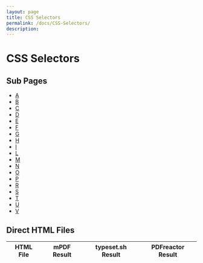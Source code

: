 ```yaml
---
layout: page
title: CSS Selectors
permalink: /docs/CSS-Selectors/
description: 
---
```


# CSS Selectors

## Sub Pages
* [A](/compare.html2pdf.tools/docs/CSS-Selectors/A/)
* [B](/compare.html2pdf.tools/docs/CSS-Selectors/B/)
* [C](/compare.html2pdf.tools/docs/CSS-Selectors/C/)
* [D](/compare.html2pdf.tools/docs/CSS-Selectors/D/)
* [E](/compare.html2pdf.tools/docs/CSS-Selectors/E/)
* [F](/compare.html2pdf.tools/docs/CSS-Selectors/F/)
* [G](/compare.html2pdf.tools/docs/CSS-Selectors/G/)
* [H](/compare.html2pdf.tools/docs/CSS-Selectors/H/)
* [I](/compare.html2pdf.tools/docs/CSS-Selectors/I/)
* [L](/compare.html2pdf.tools/docs/CSS-Selectors/L/)
* [M](/compare.html2pdf.tools/docs/CSS-Selectors/M/)
* [N](/compare.html2pdf.tools/docs/CSS-Selectors/N/)
* [O](/compare.html2pdf.tools/docs/CSS-Selectors/O/)
* [P](/compare.html2pdf.tools/docs/CSS-Selectors/P/)
* [R](/compare.html2pdf.tools/docs/CSS-Selectors/R/)
* [S](/compare.html2pdf.tools/docs/CSS-Selectors/S/)
* [T](/compare.html2pdf.tools/docs/CSS-Selectors/T/)
* [U](/compare.html2pdf.tools/docs/CSS-Selectors/U/)
* [V](/compare.html2pdf.tools/docs/CSS-Selectors/V/)


## Direct HTML Files

| HTML File | mPDF Result | typeset.sh Result | PDFreactor Result |
|---------|---------|---------|---------|

